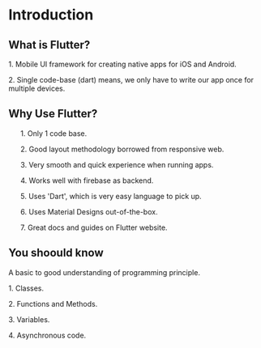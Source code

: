 # Introduction

## What is Flutter?

<p> 1. Mobile UI framework for creating native apps for iOS and Android. </p> 
<p> 2. Single code-base (dart) means, we only have to write our app once for multiple devices. </p>

## Why Use Flutter?

<ol>
  <p> 1. Only 1 code base. </p>
  <p> 2. Good layout methodology borrowed from responsive web.</p>  
  <p> 3. Very smooth and quick experience when running apps. </p>
  <p> 4. Works well with firebase as backend. </p>
  <p> 5. Uses 'Dart', which is very easy language to pick up. </p>
  <p> 6. Uses Material Designs out-of-the-box. </p>
  <p> 7. Great docs and guides on Flutter website. </p>
 </ol>
 
## You shoould know

  <p> A basic to good understanding of programming principle.</p>
      <p> 1. Classes.</p>
      <p> 2. Functions and Methods. </p>
      <p> 3. Variables.</p>
      <p> 4. Asynchronous code. </p>
      
  
